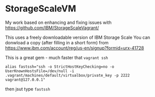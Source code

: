 # StorageScaleVM
My work based on enhancing and fixing issues with https://github.com/IBM/StorageScaleVagrant/

This uses a freely downloadable version of IBM Storage Scale
You can donwload a copy (after filling in a short form) from https://www.ibm.com/account/reg/us-en/signup?formid=urx-41728


This is a great gem - much faster that `vagrant ssh`
```
alias fastssh="ssh -o StrictHostKeyChecking=no -o UserKnownHostsFile=/dev/null -i .vagrant/machines/default/virtualbox/private_key -p 2222 vagrant@127.0.0.1"
```

then jsut type `fastssh`

